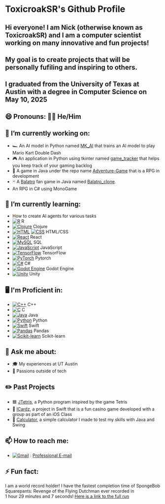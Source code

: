 # ToxicroakSR's Github Profile

## Hi everyone! I am Nick (otherwise known as ToxicroakSR) and I am a computer scientist working on many innovative and fun projects!
## My goal is to create projects that will be personally fufiling and inspiring to others.
## I graduated from the University of Texas at Austin with a degree in Computer Science on May 10, 2025
## 😄 Pronouns: 🙋‍♂️ He/Him


## 🔭 I’m currently working on:
- 🏎️ An AI model in Python named [MK_AI](https://github.com/ToxicroakSR/MK_AI) that trains an AI model to play Mario Kart Double Dash
- 🎮 An application in Python using tkinter named [game_tracker](https://github.com/ToxicroakSR/Game_Tracker) that helps you keep track of your gaming backlog
- 👾 A game in Java under the repo name [Adventure-Game](https://github.com/ToxicroakSR/Adventure-Game) that is a RPG in development
- 🃏 A [Balatro](https://www.playbalatro.com/) fan game in Java named [Balatro_clone](https://github.com/toxicroakGaming/balatro_clone).
- An RPG in C# using MonoGame


## 🌱 I’m currently learning:
- How to create AI agents for various tasks
- [![R](https://img.shields.io/badge/R-%23276DC3.svg?logo=r&logoColor=white)](#) R
- [![Clojure](https://img.shields.io/badge/Clojure-5881D8?logo=clojure&logoColor=fff)](#) Clojure
- [![HTML](https://img.shields.io/badge/HTML-%23E34F26.svg?logo=html5&logoColor=white)](#) [![CSS](https://img.shields.io/badge/CSS-639?logo=css&logoColor=fff)](#) HTML/CSS
- [![React](https://img.shields.io/badge/React-%2320232a.svg?logo=react&logoColor=%2361DAFB)](#) React
- [![MySQL](https://img.shields.io/badge/MySQL-4479A1?logo=mysql&logoColor=fff)](#) SQL
- [![JavaScript](https://img.shields.io/badge/JavaScript-F7DF1E?logo=javascript&logoColor=000)](#) JavaScript
- [![TensorFlow](https://img.shields.io/badge/TensorFlow-ff8f00?logo=tensorflow&logoColor=white)](#) TensorFlow
- [![PyTorch](https://img.shields.io/badge/PyTorch-ee4c2c?logo=pytorch&logoColor=white)](#) Pytorch
- [![C#](https://custom-icon-badges.demolab.com/badge/C%23-%23239120.svg?logo=cshrp&logoColor=white)](#) C#
- [![Godot Engine](https://img.shields.io/badge/Godot-%23FFFFFF.svg?logo=godot-engine)](#) Godot Engine
- [![Unity](https://img.shields.io/badge/Unity-%23000000.svg?logo=unity&logoColor=white)](#) Unity


## 🖥️ I'm Proficient in:
- [![C++](https://img.shields.io/badge/C++-%2300599C.svg?logo=c%2B%2B&logoColor=white)](#) C++
- [![C](https://img.shields.io/badge/C-00599C?logo=c&logoColor=white)](#) C
- [![Java](https://img.shields.io/badge/Java-%23ED8B00.svg?logo=openjdk&logoColor=white)](#) Java
- [![Python](https://img.shields.io/badge/Python-3776AB?logo=python&logoColor=fff)](#) Python
- [![Swift](https://img.shields.io/badge/Swift-F54A2A?logo=swift&logoColor=white)](#) Swift
- [![Pandas](https://img.shields.io/badge/Pandas-150458?logo=pandas&logoColor=fff)](#) Pandas
- [![Scikit-learn](https://img.shields.io/badge/-scikit--learn-%23F7931E?logo=scikit-learn&logoColor=white)](#) Scikit-learn


## 💬 Ask me about:
- 🎓 My experiences at UT Austin
- 🚀 Passions outside of tech

## ✏️ Past Projects
- 🟦 [JTetris](https://github.com/toxicroakGaming/JTetris), a Python program inspired by the game Tetris
- 🎰 [ICardz](https://github.com/toxicroakGaming/iCardz-app), a project in Swift that is a fun casino game developed with a group as part of an iOS Class
- 🔢 [Calculator](https://github.com/toxicroakGaming/Calculator), a simple calculator I made to test my skills with Java and Swing


## 📫 How to reach me:
- [![Gmail](https://img.shields.io/badge/Gmail-D14836?logo=gmail&logoColor=white)](#) : [Professional E-mail](mailto:nickpannell22@utexas.edu)


## ⚡ Fun fact: 
   I am a world record holder! I have the fastest completion time of SpongeBob Squarepants: Revenge of the Flying Dutchman
   ever recorded in  
   1 hour 29 minutes and 7 seconds! [Here is a link to the full run](https://www.speedrun.com/rotfd/runs/zpko25vy)
<!--
**toxicroakGaming/toxicroakGaming** is a ✨ _special_ ✨ repository because its `README.md` (this file) appears on your GitHub profile.

Here are some ideas to get you started:

- 🔭 I’m currently working on ...
- 🌱 I’m currently learning ...
- 👯 I’m looking to collaborate on ...
- 🤔 I’m looking for help with ...
- 💬 Ask me about ...
- 📫 How to reach me: ...
- 😄 Pronouns: ...
- ⚡ Fun fact: ...
-->
